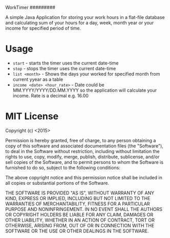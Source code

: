 WorkTimer
#########

A simple Java Application for storing your work hours in a flat-file
database and calculating sum of your hours for a day, week, month year or
your income for specified period of time.

Usage
=====

* `start` - starts the timer uses the current date-time
* `stop` - stops the timer uses the current date-time
* `list <month>` - Shows the days your worked for specified month from current yyear as a table
* `income <date> <hour_rate>` - Date could be MM.YYYY/YYYY/DD.MM.YYYY so the application will calculate your income. Rate is a decimal e.g. 16.00


MIT License
===========

Copyright (c) <2015> <Vladimir Kolev>


Permission is hereby granted, free of charge, to any person obtaining a copy
of this software and associated documentation files (the "Software"), to deal
in the Software without restriction, including without limitation the rights
to use, copy, modify, merge, publish, distribute, sublicense, and/or sell
copies of the Software, and to permit persons to whom the Software is
furnished to do so, subject to the following conditions:


The above copyright notice and this permission notice shall be included in
all copies or substantial portions of the Software.


THE SOFTWARE IS PROVIDED "AS IS", WITHOUT WARRANTY OF ANY KIND, EXPRESS OR
IMPLIED, INCLUDING BUT NOT LIMITED TO THE WARRANTIES OF MERCHANTABILITY,
FITNESS FOR A PARTICULAR PURPOSE AND NONINFRINGEMENT.  IN NO EVENT SHALL THE
AUTHORS OR COPYRIGHT HOLDERS BE LIABLE FOR ANY CLAIM, DAMAGES OR OTHER
LIABILITY, WHETHER IN AN ACTION OF CONTRACT, TORT OR OTHERWISE, ARISING FROM,
OUT OF OR IN CONNECTION WITH THE SOFTWARE OR THE USE OR OTHER DEALINGS IN
THE SOFTWARE.
